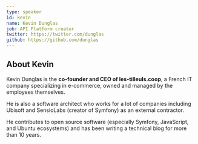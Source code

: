 ```yaml
---
type: speaker
id: kevin
name: Kevin Dunglas
job: API Platform creator
twitter: https://twitter.com/dunglas
github: https://github.com/dunglas
---
```


## About Kevin

Kevin Dunglas is the **co-founder and CEO of les-tilleuls.coop**, a French IT company specializing in e-commerce, owned and managed by the employees themselves.

He is also a software architect who works for a lot of companies including Ubisoft and SensioLabs (creator of Symfony) as an external contractor.

He contributes to open source software (especially Symfony, JavaScript, and Ubuntu ecosystems) and has been writing a technical blog for more than 10 years.

